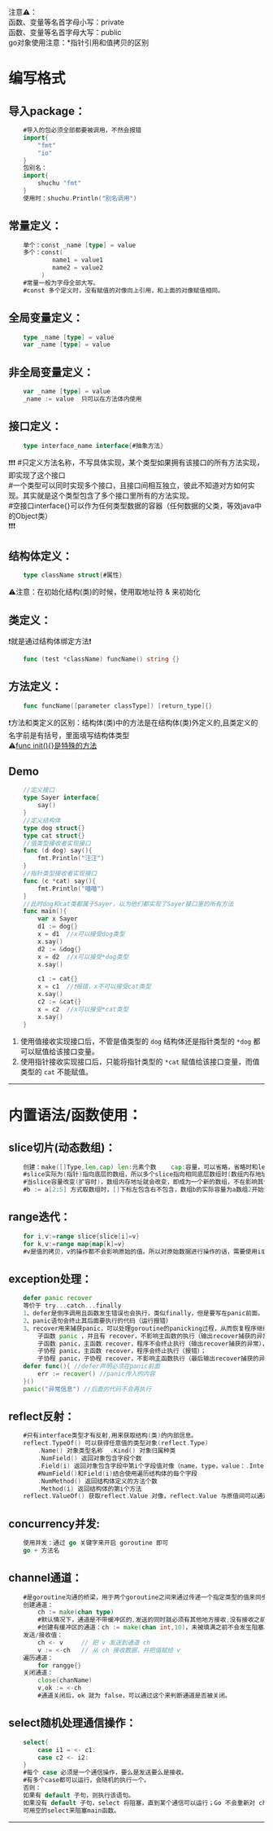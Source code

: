 注意⚠️：  
函数、变量等名首字母小写：private  
函数、变量等名首字母大写：public  
go对象使用注意：*指针引用和值拷贝的区别  
# 编写格式

## 导入package：
```go
	#导入的包必须全部都要被调用，不然会报错
	import{
		"fmt"
		"io"
	}
	包别名：
	import{
		shuchu "fmt"
	}
	使用时：shuchu.Println("别名调用")
```
## 常量定义：
```go
	单个：const _name [type] = value
	多个：const(
			name1 = value1
			name2 = value2
		 )
	#常量一般为字母全部大写。
	#const 多个定义时，没有赋值的对像向上引用，和上面的对像赋值相同。
```
## 全局变量定义：
```go	
	type _name [type] = value
	var _name [type] = value
```
## 非全局变量定义：
```go	
	var _name [type] = value
	_name := value 	只可以在方法体内使用
```
## 接口定义：
```go	
	type interface_name interface{#抽象方法}
```
❗️❗️❗️
#只定义方法名称，不写具体实现，某个类型如果拥有该接口的所有方法实现，即实现了这个接口  
#一个类型可以同时实现多个接口，且接口间相互独立，彼此不知道对方如何实现。其实就是这个类型包含了多个接口里所有的方法实现。  
#空接口interface{}可以作为任何类型数据的容器（任何数据的父类，等效java中的Object类）  
❗️❗️❗️
## 结构体定义：
```go	
	type className struct{#属性}
```
⚠️注意：在初始化结构(类)的时候，使用取地址符 & 来初始化
## 类定义：
❗️就是通过结构体绑定方法❗️
```go
	func (test *className) funcName() string {}
```
## 方法定义：
```go	
	func funcName([parameter classType]) [return_type]{}
```
❗️方法和类定义的区别：结构体(类)中的方法是在结构体(类)外定义的,且类定义的名字前是有括号，里面填写结构体类型  
⚠️[func init(){}是特殊的方法](Go函数.md)
## Demo
```go
	//定义接口
	type Sayer interface{
		say()
	}
	//定义结构体
	type dog struct{}
	type cat struct{}
	//值类型接收者实现接口
	func (d dog) say(){
		fmt.Println("汪汪")
	}
	//指针类型接收者实现接口
	func (c *cat) say(){
		fmt.Println("喵喵")
	}
	//此时dog和cat类都属于Sayer，以为他们都实现了Sayer接口里的所有方法
	func main(){
		var x Sayer
		d1 := dog{}
		x = d1	//x可以接受dog类型
		x.say()
		d2 := &dog{}
		x = d2	//x可以接受*dog类型
		x.say()

		c1 := cat{}
		x = c1 	//❗️报错，x不可以接受cat类型
		x.say()
		c2 := &cat{}
		x = c2 	//x可以接受*cat类型
		x.say()
	}
```
1. 使用值接收实现接口后，不管是值类型的 `dog` 结构体还是指针类型的 `*dog` 都可以赋值给该接口变量。  
2. 使用指针接收实现接口后，只能将指针类型的 `*cat` 赋值给该接口变量，而值类型的 `cat` 不能赋值。  
--------------------------------------------------------------------------
# 内置语法/函数使用：

## slice切片(动态数组)：
```go	
	创建：make([]Type,len,cap)	len:元素个数	cap:容量，可以省略，省略时和len值相同。
	#slice实际为(指针)指向底层的数组，所以多个slice指向相同底层数组时(数组内存地址相同)，其中一个改变也会影响其他全部。
	#当slice容量改变(扩容时)，数组内存地址就会改变，即成为一个新的数组，不在影响其他slice。
	#b := a[2:5] 方式取数组时，[]下标左包含右不包含，数组b的实际容量为a数组2开始到数组最后的长度。
```
## range迭代：
```go	
	for i,v:=range slice{slice[i]=v}
	for k,v:=range map{map[k]=v}
	#v是值的拷贝，v的操作都不会影响原始的值。所以对原始数据进行操作的话，需要使用i或者k。
```
## exception处理：
```go	
	defer panic recover
	等价于 try...catch...finally
	1、defer是倒序调用且函数发生错误也会执行，类似finally，但是要写在panic前面。
	2、panic语句会终止其后面要执行的代码（运行报错）
	3、recover用来捕获panic，可以处理goroutine的panicking过程，从而恢复程序继续运行，只在defer中使用有效
		子函数 panic ，并且有 recover，不影响主函数的执行（输出recover捕获的异常后主函数继续执行）；
		子函数 panic，主函数 recover，程序不会终止执行（输出recover捕获的异常），但是panic子函数后面的主函数代码不会再执行；
		子协程 panic，主函数 recover，程序会终止执行（报错）；
		子协程 panic，子协程 recover，不影响主函数执行（最后输出recover捕获的异常）
	defer func(){ //defer声明必须在panic前面
		err := recover() //panic传入的内容
	}()
	panic("异常信息") //后面的代码不会再执行
```
## reflect反射：
```go	
	#只有interface类型才有反射,用来获取结构(类)的内部信息。
	reflect.TypeOf() 可以获得任意值的类型对象(reflect.Type)
		.Name() 对象类型名称	.Kind() 对象归属种类	
		.NumField() 返回对象包含字段个数
		.Field(i) 返回对象包含字段中第i个字段值对像（name，type，value：.Interface()）
		#NumField()和Field(i)结合使用遍历结构体的每个字段
		.NumMethod() 返回结构体定义的方法个数
		.Method(i) 返回结构体的第i个方法 
	reflect.ValueOf() 获取reflect.Value 对像，reflect.Value 与原值间可以通过值包装和值获取互相转化。
```
## concurrency并发:
```go	
	使用并发：通过 go 关键字来开启 goroutine 即可
	go + 方法名
```	
## channel通道：
```go	
	#是goroutine沟通的桥梁，用于两个goroutine之间来通过传递一个指定类型的值来同步运行和通信。
	创建通道：
		ch := make(chan type)
		#默认情况下，通道是不带缓冲区的,发送的同时就必须有其他地方接收,没有接收之前当前线程就会阻塞。
		#创建有缓冲区的通道：ch := make(chan int,10)，未被填满之前不会发生阻塞。
	发送/接收值：
		ch <- v	 	// 把 v 发送到通道 ch
		v := <-ch   // 从 ch 接收数据，并把值赋给 v
	遍历通道：
		for rangge{}
	关闭通道：
		close(chanName)
		v,ok := <-ch
		#通道关闭后，ok 就为 false，可以通过这个来判断通道是否被关闭。
```
## select随机处理通信操作：
```go	
	select{
		case i1 = <- c1:
		case c2 <- i2:
	}
	#每个 case 必须是一个通信操作，要么是发送要么是接收。
	#有多个case都可以运行，会随机的执行一个。
	否则：
	如果有 default 子句，则执行该语句。
	如果没有 default 子句，select 将阻塞，直到某个通信可以运行；Go 不会重新对 channel 或值进行求值。
	可用空的select来阻塞main函数。
```
------------------------------------------------------------------------------------------